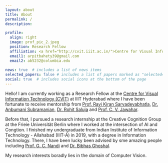 ```yaml
---
layout: about
title: About
permalink: /
description: 

profile:
  align: right
  image: prof_pic_2.jpeg
  position: Research Fellow 
  affiliation: <a href="http://cvit.iiit.ac.in/">Centre for Visual Information Technology, IIIT Hyderabad</a>
  email1: arpitbahety39@gmail.com 
  email2: ab5232@columbia.edu
  
news: true  # includes a list of news items
selected_papers: false # includes a list of papers marked as "selected={true}"
social: true  # includes social icons at the bottom of the page
---
```


Hello! I am currently working as a Research Fellow at the [Centre for Visual Information Technology (CVIT)](http://cvit.iiit.ac.in/) at IIIT Hyderabad where I have been fortunate to receive mentorship from  [Prof. Ravi Kiran Sarvadevabhatla](https://ravika.github.io/), [Dr. Anbumani Subramanian](https://sites.google.com/view/anbumani/home?authuser=0), [Dr. Rohit Saluja](https://www.cse.iitb.ac.in/~rohitsaluja/) and [Prof. C. V. Jawahar](https://faculty.iiit.ac.in/~jawahar/).

Before that, I pursued a research internship at the Creative Cognition Group at the Frieie Universität Berlin where I worked at the intersection of AI and Congtion. I finished my undergraduate from Indian Institute of Information Technology - Allahabad (IIIT-A) in 2019, with a degree in Information Technology. There, I have been lucky been advised by sme amazing people including [Prof. G. C. Nandi](https://sites.google.com/site/gcnandi/Home) and [Dr. Bibhas Ghoshal](https://profile.iiita.ac.in/bibhas.ghoshal/). 

My research interests boradly lies in the domain of Computer Vision.
